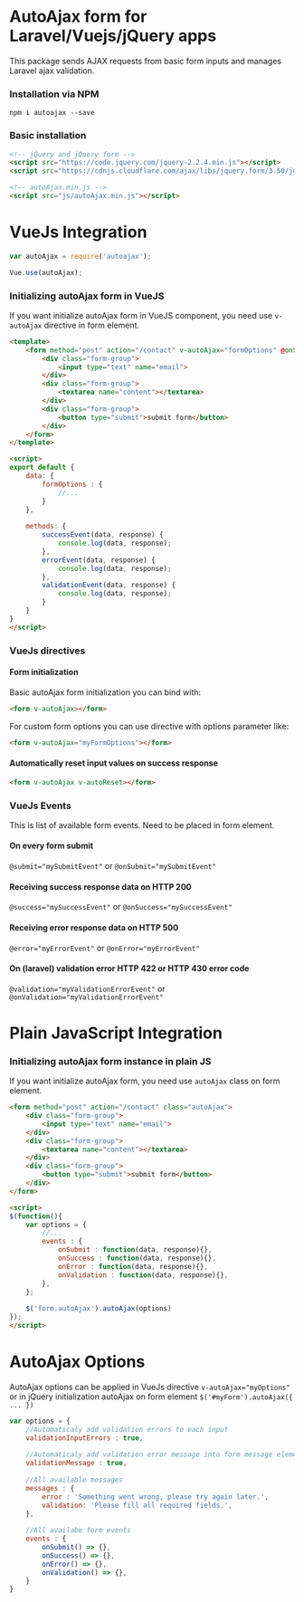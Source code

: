 # AutoAjax form for Laravel/Vuejs/jQuery apps
This package sends AJAX requests from basic form inputs and manages Laravel ajax validation.

### Installation via NPM
`npm i autoajax --save`

### Basic installation
```html
<!-- jQuery and jQuery form -->
<script src="https://code.jquery.com/jquery-2.2.4.min.js"></script>
<script src="https://cdnjs.cloudflare.com/ajax/libs/jquery.form/3.50/jquery.form.min.js"></script>

<!-- autoAjax.min.js -->
<script src="js/autoAjax.min.js"></script>
```

# VueJs Integration
```js
var autoAjax = require('autoajax');

Vue.use(autoAjax);
```

### Initializing autoAjax form in VueJS
If you want initialize autoAjax form in VueJS component, you need use `v-autoAjax` directive in form element.
```html
<template>
    <form method="post" action="/contact" v-autoAjax="formOptions" @onSuccess="successEvent" @onValidation="validationEvent" @onError="errorEvent">
        <div class="form-group">
            <input type="text" name="email">
        </div>
        <div class="form-group">
            <textarea name="content"></textarea>
        </div>
        <div class="form-group">
            <button type="submit">submit form</button>
        </div>
    </form>
</template>

<script>
export default {
    data: {
        formOptions : {
            //...
        }
    },
  
    methods: {
        successEvent(data, response) {
            console.log(data, response);
        },
        errorEvent(data, response) {
            console.log(data, response);
        },
        validationEvent(data, response) {
            console.log(data, response);
        }
    }
}
</script>
```

### VueJs directives
#### Form initialization
Basic autoAjax form initialization you can bind with:
```html
<form v-autoAjax></form>
```

For custom form options you can use directive with options parameter like:
```html
<form v-autoAjax="myFormOptions"></form>
```

#### Automatically reset input values on success response
```html
<form v-autoAjax v-autoReset></form>
```

### VueJs Events
This is list of available form events. Need to be placed in form element.


#### On every form submit
`@submit="mySubmitEvent"` or `@onSubmit="mySubmitEvent"`

#### Receiving success response data on **HTTP 200**
`@success="mySuccessEvent"` or `@onSuccess="mySuccessEvent"`

#### Receiving error response data on **HTTP 500**
`@error="myErrorEvent"` or `@onError="myErrorEvent"`

#### On (laravel) validation error **HTTP 422** or **HTTP 430** error code
`@validation="myValidationErrorEvent"` or `@onValidation="myValidationErrorEvent"`


# Plain JavaScript Integration

### Initializing autoAjax form instance in plain JS
If you want initialize autoAjax form, you need use `autoAjax` class on form element.
```html
<form method="post" action="/contact" class="autoAjax">
    <div class="form-group">
        <input type="text" name="email">
    </div>
    <div class="form-group">
        <textarea name="content"></textarea>
    </div>
    <div class="form-group">
        <button type="submit">submit form</button>
    </div>
</form>

<script>
$(function(){
    var options = {
        //...
        events : {
            onSubmit : function(data, response){},
            onSuccess : function(data, response){},
            onError : function(data, response){},
            onValidation : function(data, response){},
        },
    };
    
    $('form.autoAjax').autoAjax(options)
});
</script>
```

# AutoAjax Options
AutoAjax options can be applied in VueJs directive `v-autoAjax="myOptions"` or in jQuery initialization autoAjax on form element `$('#myForm').autoAjax({ ... })`

```js
var options = {
    //Automaticaly add validation errors to each input
    validationInputErrors : true,
    
    //Automaticaly add validation error message into form message element
    validationMessage : true,
    
    //All available messages
    messages : {
        error : 'Something went wrong, please try again later.',
        validation: 'Please fill all required fields.',
    },
    
    //All availabe form events
    events : {
        onSubmit() => {},
        onSuccess() => {},
        onError() => {},
        onValidation() => {},
    }
}
```
